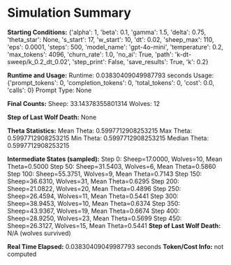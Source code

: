 # Simulation Summary

**Starting Conditions:**
{'alpha': 1, 'beta': 0.1, 'gamma': 1.5, 'delta': 0.75, 'theta_star': None, 's_start': 17, 'w_start': 10, 'dt': 0.02, 'sheep_max': 110, 'eps': 0.0001, 'steps': 500, 'model_name': 'gpt-4o-mini', 'temperature': 0.2, 'max_tokens': 4096, 'churn_rate': 1.0, 'no_ai': True, 'path': 'k-dt-sweep/k_0.2_dt_0.02', 'step_print': False, 'save_results': True, 'k': 0.2}

**Runtime and Usage:**
Runtime: 0.03830409049987793 seconds
Usage: {'prompt_tokens': 0, 'completion_tokens': 0, 'total_tokens': 0, 'cost': 0.0, 'calls': 0}
Prompt Type: None

**Final Counts:**
Sheep: 33.14378355801314
Wolves: 12

**Step of Last Wolf Death:**
None

**Theta Statistics:**
Mean Theta: 0.5997712908253215
Max Theta: 0.5997712908253215
Min Theta: 0.5997712908253215
Median Theta: 0.5997712908253215

**Intermediate States (sampled):**
Step 0: Sheep=17.0000, Wolves=10, Mean Theta=0.5000
Step 50: Sheep=31.5403, Wolves=6, Mean Theta=0.5860
Step 100: Sheep=55.3751, Wolves=9, Mean Theta=0.7143
Step 150: Sheep=36.6310, Wolves=31, Mean Theta=0.6295
Step 200: Sheep=21.0822, Wolves=20, Mean Theta=0.4896
Step 250: Sheep=26.4594, Wolves=11, Mean Theta=0.5441
Step 300: Sheep=38.9453, Wolves=10, Mean Theta=0.6374
Step 350: Sheep=43.9367, Wolves=19, Mean Theta=0.6674
Step 400: Sheep=28.9250, Wolves=23, Mean Theta=0.5699
Step 450: Sheep=26.3127, Wolves=15, Mean Theta=0.5441
**Step of Last Wolf Death:** N/A (wolves survived)

**Real Time Elapsed:** 0.03830409049987793 seconds
**Token/Cost Info:** not computed